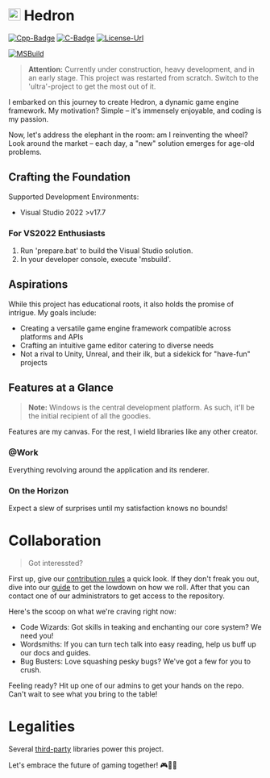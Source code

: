 ﻿# <img src="https://github.com/dodecai/hedron/blob/main/Assets/Logos/Hedron.png" alt="Logo" width="24"/> Hedron #

[Cpp-Badge]: https://img.shields.io/badge/C%2B%2B-23-blue
[C-Badge]: https://img.shields.io/badge/C-17-blue
[License-Badge]: https://img.shields.io/badge/License-MIT-blue

[Cpp-Url]: https://en.wikipedia.org/wiki/C%2B%2B
[C-Url]: https://en.wikipedia.org/wiki/C_(programming_language)
[License-Url]: https://opensource.org/licenses/MIT

[![Cpp-Badge]][Cpp-Url]
[![C-Badge]][C-Url]
[![License-Url][License-Badge]][License-Url]

[![MSBuild](https://github.com/dodecai/hedron/actions/workflows/msbuild.yml/badge.svg)](https://github.com/dodecai/hedron/actions/workflows/msbuild.yml)

> **Attention:** Currently under construction, heavy development, and in an early stage.
This project was restarted from scratch. Switch to the 'ultra'-project to get the most out of it.

I embarked on this journey to create Hedron, a dynamic game engine framework. My motivation? Simple – it's immensely enjoyable, and coding is my passion.

Now, let's address the elephant in the room: am I reinventing the wheel? Look around the market – each day, a "new" solution emerges for age-old problems.

## Crafting the Foundation

Supported Development Environments:
- Visual Studio 2022 >v17.7

### For VS2022 Enthusiasts
1. Run 'prepare.bat' to build the Visual Studio solution.
2. In your developer console, execute 'msbuild'.

## Aspirations

While this project has educational roots, it also holds the promise of intrigue. My goals include:
- Creating a versatile game engine framework compatible across platforms and APIs
- Crafting an intuitive game editor catering to diverse needs
- Not a rival to Unity, Unreal, and their ilk, but a sidekick for "have-fun" projects

## Features at a Glance

> **Note:** Windows is the central development platform. As such, it'll be the initial recipient of all the goodies.

Features are my canvas. For the rest, I wield libraries like any other creator.

### @Work
Everything revolving around the application and its renderer.

### On the Horizon
Expect a slew of surprises until my satisfaction knows no bounds!


# Collaboration
> Got interessted?

First up, give our [contribution rules](Contributing.md "contribution rules") a quick look. If they don't freak you out, dive into our [guide](Guide/Index.md "guide") to get the lowdown on how we roll.
After that you can contact one of our administrators to get access to the repository.

Here's the scoop on what we're craving right now:
- Code Wizards: Got skills in teaking and enchanting our core system? We need you!
- Wordsmiths: If you can turn tech talk into easy reading, help us buff up our docs and guides.
- Bug Busters: Love squashing pesky bugs? We've got a few for you to crush.

Feeling ready? Hit up one of our admins to get your hands on the repo. Can't wait to see what you bring to the table!

# Legalities

Several [third-party](3rd-Party/ReadMe.md "3rd-Party") libraries power this project.

Let's embrace the future of gaming together! 🎮🌟🚀
